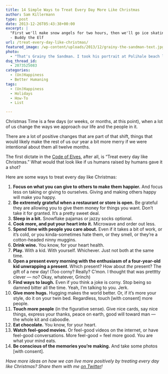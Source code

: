```yaml
---
title: 14 Simple Ways to Treat Every Day More Like Christmas
author: Sam Killermann
type: post
date: 2013-12-26T05:43:38+00:00
excerpt: |
  "First we'll make snow angels for two hours, then we'll go ice skating, then we'll eat a whole roll of Tollhouse Cookiedough as fast as we can, and then we'll snuggle."
  - Buddy the Elf
url: /treat-every-day-like-christmas/
featured_image: /wp-content/uploads/2013/12/grainy-the-sandman-text.jpg
photo:
  - "That's Grainy the Sandman. I took his portrait at Polihale beach last year."
dsq_thread_id:
  - 2073525083
categories:
  - (Un)Happiness
  - Better Humaning
tags:
  - (Un)Happiness
  - Holidays
  - How-To
  - List

---
```

Christmas Time is a few days (or weeks, or months, at this point), when a lot of us change the ways we approach our life and the people in it. 

There are a lot of positive changes that are part of that shift, things that would likely make the rest of us our year a bit more merry if we were intentional about them all twelve months.

The first dictate in the [Code of Elves][1], after all, is &#8220;Treat every day like Christmas.&#8221; What would that look like if us humans raised by humans gave it a shot?

Here are some ways to treat every day like Christmas:

  1. **Focus on what you can give to others to make them happier.** And focus less on taking or giving to ourselves. Giving and making others happy will make you happy.
  2. **Be extremely grateful when a restaurant or store is open.** Be grateful they are allowing you to give them money for things you want. Don&#8217;t take it for granted. It&#8217;s a pretty sweet deal.
  3. **Sleep in a bit.** Snowflake pajamas or jazzy socks optional.
  4. **Cook more, and put your heart into it.** Microwave and order out less.
  5. **Spend time with people you care about.** Even if it takes a bit of work, or it&#8217;s cold, or you kinda-sometimes hate them, or they smell, or they&#8217;re a cotton-headed ninny muggins.
  6. **Drink wine.** You know, for your heart health.</span>
  7. **Play.** With a kid. With yourself. Whichever. Just not both at the same time.
  8. **Open a present every morning with the enthusiasm of a four-year-old kid unwrapping a present**. Which present? How about _the_ present? The gift of a new day! (Too corny? Really? C&#8217;mon. I thought that was pretttty clever &#8212; no? Okay, whatever, Grinch)
  9. **Find ways to laugh.** Even if you think a joke is corny. Stop being so damned bitter all the time. Yeah, I&#8217;m talking to you. Jerk.
 1.  **Give more hugs.** Hugging makes the world better. Or, if it&#8217;s more your style, <a rel="noreferrer noopener" target="_blank">do it on your twin bed</a>. Regardless, touch [with consent] more people.
 2.  **Touch more people** (in the figurative sense). Give nice cards, say nice things, express your thanks, peace on earth, good will toward man &#8212; the whole kit and caboodle.
 3.  **Eat chocolate.** You know, for your heart.
 4.  **Watch feel-good movies.** Or feel-good videos on the internet, or have feel-good conversations. More feel-good = feel more good. You are what your mind eats.
 5.  **Be conscious of the memories you&#8217;re making.** And take some photos [with consent].

_Have more ideas on how we can live more positively by treating every day like Christmas? Share them with me [on Twitter][2]!_

 [1]: https://www.youtube.com/watch?v=v_QvuMhgRLQ
 [2]: https://twitter.com/killermann